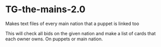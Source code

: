 # TG-the-mains-2.0
Makes text files of every main nation that a puppet is linked too


This will check all bids on the given nation and make a list of cards that each owner owns.  On puppets or main nation.
